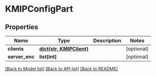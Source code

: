 # KMIPConfigPart

## Properties
Name | Type | Description | Notes
------------ | ------------- | ------------- | -------------
**clients** | [**dict(str, KMIPClient)**](KMIPClient.md) |  | [optional] 
**server_enc** | **list[int]** |  | [optional] 

[[Back to Model list]](../README.md#documentation-for-models) [[Back to API list]](../README.md#documentation-for-api-endpoints) [[Back to README]](../README.md)


